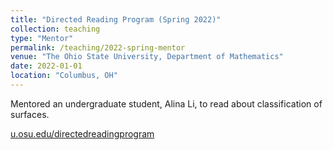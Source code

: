 ```yaml
---
title: "Directed Reading Program (Spring 2022)"
collection: teaching
type: "Mentor"
permalink: /teaching/2022-spring-mentor
venue: "The Ohio State University, Department of Mathematics"
date: 2022-01-01
location: "Columbus, OH"
---
```


Mentored an undergraduate student, Alina Li, to read about classification of surfaces.

[u.osu.edu/directedreadingprogram](https://u.osu.edu/directedreadingprogram/)
